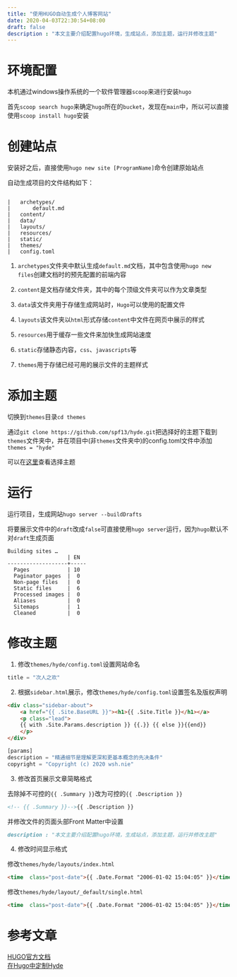 ```yaml
---
title: "使用HUGO自动生成个人博客网站"
date: 2020-04-03T22:30:54+08:00
draft: false
description : "本文主要介绍配置hugo环境，生成站点，添加主题，运行并修改主题"
---
```


# 环境配置  

本机通过windows操作系统的一个软件管理器`scoop`来进行安装`hugo`  

首先`scoop search hugo`来确定`hugo`所在的`bucket`，发现在`main`中，所以可以直接使用`scoop install hugo`安装  

# 创建站点  

安装好之后，直接使用`hugo new site [ProgramName]`命令创建原始站点  

自动生成项目的文件结构如下：  

```project

|   archetypes/
|       default.md
|   content/
|   data/
|   layouts/
|   resources/
|   static/
|   themes/
|   config.toml
```
1. `archetypes`文件夹中默认生成`default.md`文档，其中包含使用`hugo new files`创建文档时的预先配置的前端内容  

2. `content`是文档存储文件夹，其中的每个顶级文件夹可以作为文章类型  

3. `data`该文件夹用于存储生成网站时，`Hugo`可以使用的配置文件  

4. `layouts`该文件夹以`html`形式存储`content`中文件在网页中展示的样式  

5. `resources`用于缓存一些文件来加快生成网站速度  

6. `static`存储静态内容，`css`、`javascripts`等  

7. `themes`用于存储已经可用的展示文件的主题样式  

# 添加主题  

切换到`themes`目录`cd themes`

通过`git clone https://github.com/spf13/hyde.git`把选择好的主题下载到`themes`文件夹中，并在项目中(非`themes`文件夹中)的config.toml文件中添加`themes = "hyde"`  

可以在[这里](https://themes.gohugo.io/)查看选择主题  

# 运行

运行项目，生成网站`hugo server --buildDrafts`  

将要展示文件中的`draft`改成`false`可直接使用`hugo server`运行，因为`hugo`默认不对`draft`生成页面

```
Building sites …
                   | EN
-------------------+-----
  Pages            | 10
  Paginator pages  |  0
  Non-page files   |  0
  Static files     |  6
  Processed images |  0
  Aliases          |  0
  Sitemaps         |  1
  Cleaned          |  0
```
# 修改主题

1. 修改`themes/hyde/config.toml`设置网站命名
```js
title = "次人之欢"
```

2. 根据`sidebar.html`展示，修改`themes/hyde/config.toml`设置签名及版权声明
```html
<div class="sidebar-about">
    <a href="{{ .Site.BaseURL }}"><h1>{{ .Site.Title }}</h1></a>
    <p class="lead">
    {{ with .Site.Params.description }} {{.}} {{ else }}{{end}}
    </p>
</div>
```
```js
[params]
description = "精通细节是理解更深和更基本概念的先决条件"
copyright = "Copyright (c) 2020 wsh.nie"
```

3. 修改首页展示文章简略格式  

去除掉不可控的`{{ .Summary }}`改为可控的`{{ .Description }}`  
```html
<!-- {{ .Summary }}-->{{ .Description }}
```
   并修改文件的页面头部Front Matter中设置  
```markdown
description : "本文主要介绍配置hugo环境，生成站点，添加主题，运行并修改主题"
```

4. 修改时间显示格式  

修改`themes/hyde/layouts/index.html`  
```html
<time  class="post-date">{{ .Date.Format "2006-01-02 15:04:05" }}</time>
```  
修改`themes/hyde/layout/_default/single.html`  
```html
<time  class="post-date">{{ .Date.Format "2006-01-02 15:04:05" }}</time>
```

# 参考文章

[HUGO官方文档](https://gohugo.io/getting-started/quick-start/)  
[在Hugo中定制Hyde](https://note.qidong.name/2017/06/22/customize-hyde/)  